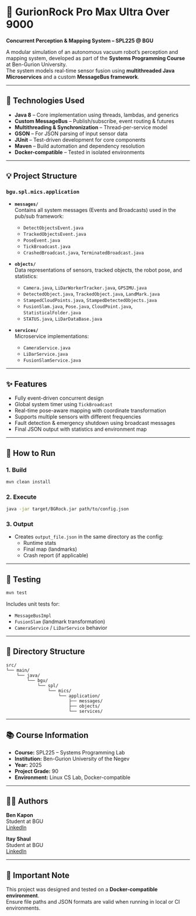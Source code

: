 # 🤖 GurionRock Pro Max Ultra Over 9000  
**Concurrent Perception & Mapping System – SPL225 @ BGU**

A modular simulation of an autonomous vacuum robot’s perception and mapping system, developed as part of the **Systems Programming Course** at Ben-Gurion University.  
The system models real-time sensor fusion using **multithreaded Java Microservices** and a custom **MessageBus framework**.

---

## 🔧 Technologies Used
- **Java 8** – Core implementation using threads, lambdas, and generics  
- **Custom MessageBus** – Publish/subscribe, event routing & futures  
- **Multithreading & Synchronization** – Thread-per-service model  
- **GSON** – For JSON parsing of input sensor data  
- **JUnit** – Test-driven development for core components  
- **Maven** – Build automation and dependency resolution  
- **Docker-compatible** – Tested in isolated environments  

---

## 💡 Project Structure

### `bgu.spl.mics.application`
- **`messages/`**  
  Contains all system messages (Events and Broadcasts) used in the pub/sub framework:
  - `DetectObjectsEvent.java`
  - `TrackedObjectsEvent.java`
  - `PoseEvent.java`
  - `TickBroadcast.java`
  - `CrashedBroadcast.java`, `TerminatedBroadcast.java`

- **`objects/`**  
  Data representations of sensors, tracked objects, the robot pose, and statistics:
  - `Camera.java`, `LiDarWorkerTracker.java`, `GPSIMU.java`
  - `DetectedObject.java`, `TrackedObject.java`, `LandMark.java`
  - `StampedCloudPoints.java`, `StampedDetectedObjects.java`
  - `FusionSlam.java`, `Pose.java`, `CloudPoint.java`, `StatisticalFolder.java`
  - `STATUS.java`, `LiDarDataBase.java`

- **`services/`**  
  Microservice implementations:
  - `CameraService.java`
  - `LiDarService.java`
  - `FusionSlamService.java`

---

## ✨ Features
- Fully event-driven concurrent design  
- Global system timer using `TickBroadcast`  
- Real-time pose-aware mapping with coordinate transformation  
- Supports multiple sensors with different frequencies  
- Fault detection & emergency shutdown using broadcast messages  
- Final JSON output with statistics and environment map  

---

## 🚀 How to Run

### 1. Build
```bash
mvn clean install
```

### 2. Execute
```bash
java -jar target/BGRock.jar path/to/config.json
```

### 3. Output
- Creates `output_file.json` in the same directory as the config:
  - Runtime stats
  - Final map (landmarks)
  - Crash report (if applicable)

---

## 🧪 Testing
```bash
mvn test
```
Includes unit tests for:
- `MessageBusImpl`
- `FusionSlam` (landmark transformation)
- `CameraService` / `LiDarService` behavior

---

## 📁 Directory Structure
```
src/
└── main/
    └── java/
        └── bgu/
            └── spl/
                └── mics/
                    └── application/
                        ├── messages/
                        ├── objects/
                        └── services/
```

---

## 📚 Course Information
- **Course:** SPL225 – Systems Programming Lab  
- **Institution:** Ben-Gurion University of the Negev  
- **Year:** 2025  
- **Project Grade:** 90  
- **Environment:** Linux CS Lab, Docker-compatible  

---

## 🧑‍💻 Authors

**Ben Kapon**  
Student at BGU  
[LinkedIn](https://www.linkedin.com/in/your-ben-kapon-link)

**Itay Shaul**  
Student at BGU  
[LinkedIn](https://www.linkedin.com/in/your-itay-shaul-link)

---

## 📝 Important Note
This project was designed and tested on a **Docker-compatible environment**.  
Ensure file paths and JSON formats are valid when running in local or CI environments.
